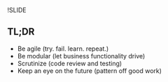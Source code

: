 !SLIDE


## TL;DR

*  Be agile (try. fail. learn. repeat.)
*  Be modular (let business functionality drive)
*  Scrutinize (code review and testing)
*  Keep an eye on the future (pattern off good work)

